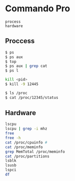 # Commando Pro

```
process
hardware
```


## Proccess

```sh
$ ps
$ ps aux
$ top
$ ps aux | grep cat
$ ps l

kill <pid>
$ kill -9 12445

$ ls /proc
$ cat /proc/12345/status
```

## Hardware

```sh
lscpu
lscpu | grep -i mhz
free
free -h
cat /proc/cpuinfo # 
cat /proc/meminfo
grep MemTotal /proc/meminfo
cat /proc/partitions
lsblk
lsusb
lspci
df

```

